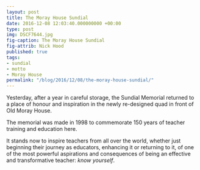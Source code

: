 ```yaml
---
layout: post
title: The Moray House Sundial
date: 2016-12-08 12:03:40.000000000 +00:00
type: post
img: DSCF7644.jpg
fig-caption: The Moray House Sundial
fig-attrib: Nick Hood
published: true
tags:
- sundial
- motto
- Moray House
permalink: "/blog/2016/12/08/the-moray-house-sundial/"
---
```

Yesterday, after a year in careful storage, the Sundial Memorial returned to a place of honour and inspiration in the newly re-designed quad in front of Old Moray House.

The memorial was made in 1998 to commemorate 150 years of teacher training and education here.

It stands now to inspire teachers from all over the world, whether just beginning their journey as educators, enhancing it or returning to it, of one of the most powerful aspirations and consequences of being an effective and transformative teacher: *know yourself*.
